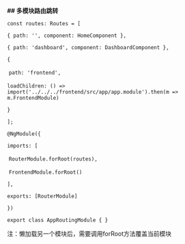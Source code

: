 **## 多模块路由跳转**



`const routes: Routes = [`

  `{ path: '', component: HomeComponent },`

  `{ path: 'dashboard', component: DashboardComponent },`

  `{`

​    `path: 'frontend',`

​    `loadChildren: () => import('../../../frontend/src/app/app.module').then(m => m.FrontendModule)`

  `}`

`];`



`@NgModule({`

  `imports: [`

​    `RouterModule.forRoot(routes),`

​    `FrontendModule.forRoot()`

  `],`

  `exports: [RouterModule]`

`})`

`export class AppRoutingModule { }`



注：懒加载另一个模块后，需要调用forRoot方法覆盖当前模块
